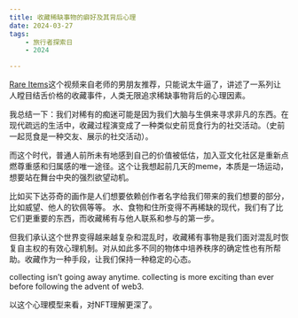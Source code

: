 ```yaml
---
title: 收藏稀缺事物的癖好及其背后心理
date: 2024-03-27
tags: 
    - 旅行者探索日
    - 2024

---
```






[Rare Items](https://www.youtube.com/watch?v=fIzuV5p-maw&embeds_widget_referrer=https%3A%2F%2Fmedium.com%2F&embeds_referring_euri=https%3A%2F%2Fcdn.embedly.com%2F&embeds_referring_origin=https%3A%2F%2Fcdn.embedly.com&source_ve_path=Mjg2NjY&feature=emb_logo)这个视频来自老师的男朋友推荐，只能说太牛逼了，讲述了一系列让人瞠目结舌价格的收藏事件，人类无限追求稀缺事物背后的心理因素。



我总结一下：我们对稀有的痴迷可能是因为我们大脑与生俱来寻求非凡的东西。在现代疏远的生活中，收藏过程演变成了一种类似史前觅食行为的社交活动。（史前一起觅食是一种交友、展示的社交活动）。



而这个时代，普通人前所未有地感到自己的价值被低估，加入亚文化社区是重新点燃尊重感和归属感的唯一途径。这个让我想起前几天的meme，本质是一场运动，想要站在舞台中央的强烈欲望动机。



比如买下达芬奇的画作是人们想要依赖创作者名字给我们带来的我们想要的部分，比如威望、他人的钦佩等等。 水、食物和住所变得不再稀缺的现代，我们有了比它们更重要的东西，而收藏稀有与他人联系和参与的第一步。



但我们承认这个世界变得越来越复杂和混乱时，收藏稀有事物是我们面对混乱时恢复自主权的有效心理机制。对从如此多不同的物体中培养秩序的确定性也有所帮助。收藏作为一种手段，让我们保持一种稳定的心态。



collecting isn’t going away anytime. collecting is more exciting than ever before following the advent of web3.

以这个心理模型来看，对NFT理解更深了。